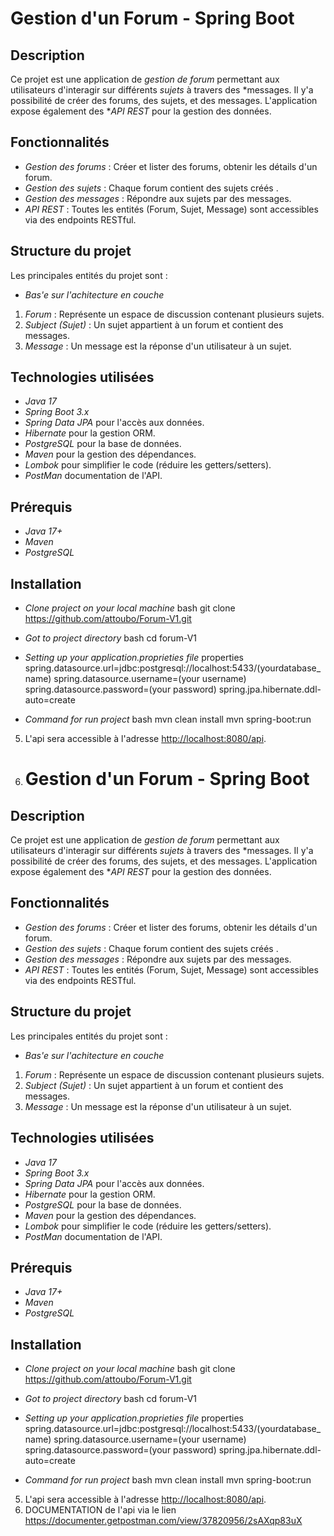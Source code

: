 # Gestion d'un Forum - Spring Boot

## Description

Ce projet est une application de *gestion de forum* permettant aux utilisateurs d'interagir sur différents *sujets* à travers des *messages. Il y'a possibilité de créer des forums, des sujets, et des messages. L'application expose également des **API REST* pour la gestion des données.

## Fonctionnalités

- *Gestion des forums* : Créer et lister des forums, obtenir les détails d'un forum.
- *Gestion des sujets* : Chaque forum contient des sujets créés .
- *Gestion des messages* : Répondre aux sujets par des messages.
- *API REST* : Toutes les entités (Forum, Sujet, Message) sont accessibles via des endpoints RESTful.

## Structure du projet

Les principales entités du projet sont :
- *Bas'e sur l'achitecture en couche*

1. *Forum* : Représente un espace de discussion contenant plusieurs sujets.
2. *Subject (Sujet)* : Un sujet appartient à un forum et contient des messages.
3. *Message* : Un message est la réponse d'un utilisateur à un sujet.

## Technologies utilisées

- *Java 17*
- *Spring Boot 3.x*
- *Spring Data JPA* pour l'accès aux données.
- *Hibernate* pour la gestion ORM.
- *PostgreSQL* pour la base de données.
- *Maven* pour la gestion des dépendances.
- *Lombok* pour simplifier le code (réduire les getters/setters).
- *PostMan* documentation de l'API.


## Prérequis

- *Java 17+*
- *Maven*
- *PostgreSQL*

## Installation

- *Clone project on your local machine*
  bash
  git clone https://github.com/attoubo/Forum-V1.git


- *Got to project directory*
  bash
  cd forum-V1


- *Setting up your application.proprieties file*
  properties
  spring.datasource.url=jdbc:postgresql://localhost:5433/(yourdatabase_name)
  spring.datasource.username=(your username)
  spring.datasource.password=(your password)
  spring.jpa.hibernate.ddl-auto=create



- *Command for run project*
  bash
  mvn clean install
  mvn spring-boot:run


5. L'api sera accessible à l'adresse [http://localhost:8080/api](http://localhost:8080/api).
6. # Gestion d'un Forum - Spring Boot

## Description

Ce projet est une application de *gestion de forum* permettant aux utilisateurs d'interagir sur différents *sujets* à travers des *messages. Il y'a possibilité de créer des forums, des sujets, et des messages. L'application expose également des **API REST* pour la gestion des données.

## Fonctionnalités

- *Gestion des forums* : Créer et lister des forums, obtenir les détails d'un forum.
- *Gestion des sujets* : Chaque forum contient des sujets créés .
- *Gestion des messages* : Répondre aux sujets par des messages.
- *API REST* : Toutes les entités (Forum, Sujet, Message) sont accessibles via des endpoints RESTful.

## Structure du projet

Les principales entités du projet sont :
- *Bas'e sur l'achitecture en couche*

1. *Forum* : Représente un espace de discussion contenant plusieurs sujets.
2. *Subject (Sujet)* : Un sujet appartient à un forum et contient des messages.
3. *Message* : Un message est la réponse d'un utilisateur à un sujet.

## Technologies utilisées

- *Java 17*
- *Spring Boot 3.x*
- *Spring Data JPA* pour l'accès aux données.
- *Hibernate* pour la gestion ORM.
- *PostgreSQL* pour la base de données.
- *Maven* pour la gestion des dépendances.
- *Lombok* pour simplifier le code (réduire les getters/setters).
- *PostMan* documentation de l'API.


## Prérequis

- *Java 17+*
- *Maven*
- *PostgreSQL*

## Installation

- *Clone project on your local machine*
  bash
  git clone https://github.com/attoubo/Forum-V1.git


- *Got to project directory*
  bash
  cd forum-V1


- *Setting up your application.proprieties file*
  properties
  spring.datasource.url=jdbc:postgresql://localhost:5433/(yourdatabase_name)
  spring.datasource.username=(your username)
  spring.datasource.password=(your password)
  spring.jpa.hibernate.ddl-auto=create



- *Command for run project*
  bash
  mvn clean install
  mvn spring-boot:run


5. L'api sera accessible à l'adresse [http://localhost:8080/api](http://localhost:8080/api).
6. DOCUMENTATION de l'api via le lien https://documenter.getpostman.com/view/37820956/2sAXqp83uX